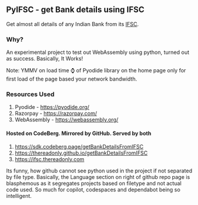 ## PyIFSC - get Bank details using IFSC
Get almost all details of any Indian Bank from its [IFSC](https://en.wikipedia.org/wiki/Indian_Financial_System_Code).

### Why?
An experimental project to test out WebAssembly using python,
turned out as success. Basically, It Works!

Note: YMMV on load time ⌚ of Pyodide library on the home
page only for first load of the page based your network bandwidth.

### Resources Used
1. Pyodide - https://pyodide.org/
2. Razorpay - https://razorpay.com/
3. WebAssembly - https://webassembly.org/

#### Hosted on CodeBerg. Mirrored by GitHub. Served by both
1. https://sdk.codeberg.page/getBankDetailsFromIFSC
2. https://thereadonly.github.io/getBankDetailsFromIFSC
3. https://ifsc.thereadonly.com

Its funny, how github cannot see python used in the project
if not separated by file type. Basically, the Language section on
right of github repo page is blasphemous as it segregates projects
based on filetype and not actual code used. So much for copilot,
codespaces and dependabot being so intelligent.
